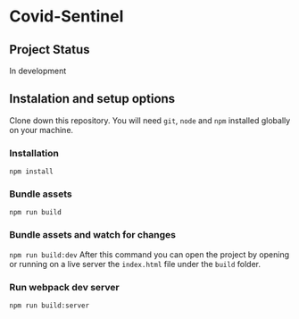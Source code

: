 # Covid-Sentinel

## Project Status
In development

## Instalation and setup options
Clone down this repository. You will need `git`, `node` and `npm` installed globally on your machine.

### Installation
`npm install`

### Bundle assets
`npm run build`

### Bundle assets and watch for changes
`npm run build:dev`
After this command you can open the project by opening or running on a live server the `index.html` file under the `build` folder.
### Run webpack dev server
`npm run build:server`
